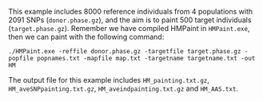 This example includes 8000 reference individuals from 4 populations with 2091 SNPs (``donor.phase.gz``), and the aim is to paint 500 target individuals (``target.phase.gz``). Remember we have compiled HMPaint in ``HMPaint.exe``, then we can paint with the following command:

``
./HMPaint.exe -reffile donor.phase.gz -targetfile target.phase.gz -popfile popnames.txt -mapfile map.txt -targetname targetname.txt -out HM
``

The output file for this example includes ``HM_painting.txt.gz``, ``HM_aveSNPpainting.txt.gz``, ``HM_aveindpainting.txt.gz`` and ``HM_AAS.txt``.
